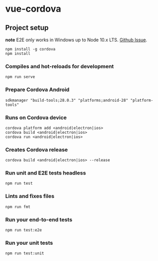 # vue-cordova

## Project setup

**note** E2E only works in Windows up to Node 10.x LTS.  [Github Issue](https://github.com/vuejs/vue-cli/issues/4799#issuecomment-553075732).

```
npm install -g cordova
npm install
```

### Compiles and hot-reloads for development
```
npm run serve
```

### Prepare Cordova Android
```
sdkmanager "build-tools;28.0.3" "platforms;android-28" "platform-tools"
```

### Runs on Cordova device
```
cordova platform add <android|electron|ios>
cordova build <android|electron|ios>
cordova run <android|electron|ios>
```

### Creates Cordova release
```
cordova build <android|electron|ios> --release
```

### Run unit and E2E tests headless
```
npm run test
```

### Lints and fixes files
```
npm run fmt
```

### Run your end-to-end tests
```
npm run test:e2e
```

### Run your unit tests
```
npm run test:unit
```
